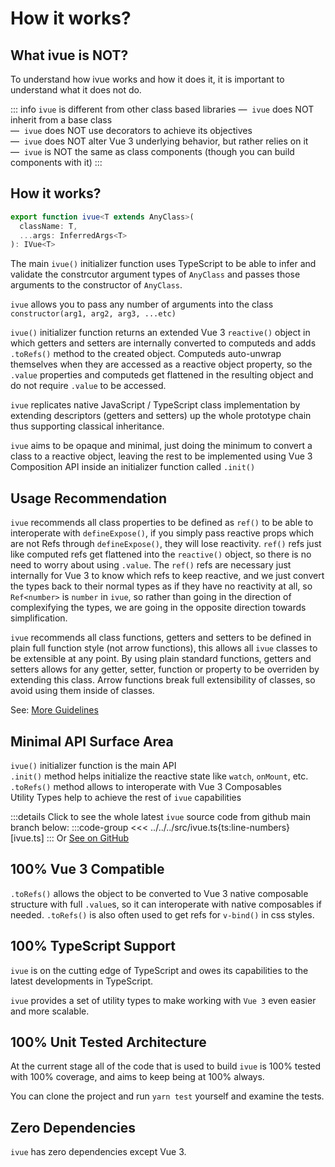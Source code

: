 <script setup lang="ts">
import CounterBasic from '../components/usage/CounterBasic.vue'
</script>
# How it works?

## What ivue is NOT?

To understand how ivue works and how it does it, it is important to understand what it does not do.

::: info `ivue` is different from other class based libraries
&mdash; &nbsp;`ivue` does NOT inherit from a base class<br />
&mdash; &nbsp;`ivue` does NOT use decorators to achieve its objectives<br />
&mdash; &nbsp;`ivue` does NOT alter Vue 3 underlying behavior, but rather relies on it<br />
&mdash; &nbsp;`ivue` is NOT the same as class components (though you can build components with it)
:::

## How it works?
```ts
export function ivue<T extends AnyClass>(
  className: T,
  ...args: InferredArgs<T>
): IVue<T> 
```
The main `ivue()` initializer function uses TypeScript to be able to infer and validate the constrcutor argument types of `AnyClass` and passes those arguments to the constructor of `AnyClass`.

`ivue` allows you to pass any number of arguments into the class `constructor(arg1, arg2, arg3, ...etc)`

`ivue()` initializer function returns an extended Vue 3 `reactive()` object in which getters and setters are internally converted to computeds and adds `.toRefs()` method to the created object. Computeds auto-unwrap themselves when they are accessed as a reactive object property, so the `.value` properties and computeds get flattened in the resulting object and do not require `.value` to be accessed.

`ivue` replicates native JavaScript / TypeScript class implementation by extending descriptors (getters and setters) up the whole prototype chain thus supporting classical inheritance.

`ivue` aims to be opaque and minimal, just doing the minimum to convert a class to a reactive object, leaving the rest to be implemented using Vue 3 Composition API inside an initializer function called `.init()` 

## Usage Recommendation
`ivue` recommends all class properties to be defined as `ref()` to be able to interoperate with `defineExpose()`, if you simply pass reactive props which are not Refs through `defineExpose()`, they will lose reactivity. `ref()` refs just like computed refs get flattened into the `reactive()` object, so there is no need to worry about using `.value`. The `ref()` refs are necessary just internally for Vue 3 to know which refs to keep reactive, and we just convert the types back to their normal types as if they have no reactivity at all, so `Ref<number>` is `number` in `ivue`, so rather than going in the direction of complexifying the types, we are going in the opposite direction towards simplification.

`ivue` recommends all class functions, getters and setters to be defined in plain full function style (not arrow functions), this allows all `ivue` classes to be extensible at any point. By using plain standard functions, getters and setters allows for any getter, setter, function or property to be overriden by extending this class. Arrow functions break full extensibility of classes, so avoid using them inside of classes.

See: [More Guidelines](/pages/guidelines.html)

## Minimal API Surface Area

`ivue()` initializer function is the main API<br />
`.init()` method helps initialize the reactive state like `watch`, `onMount`, etc.<br />
`.toRefs()` method allows to interoperate with Vue 3 Composables<br />
Utility Types help to achieve the rest of `ivue` capabilities

:::details Click to see the whole latest `ivue` source code from github main branch below:
:::code-group
<<< ../../../src/ivue.ts{ts:line-numbers} [ivue.ts]
:::
Or [See on GitHub](https://github.com/infinite-system/ivue/blob/main/src/ivue.ts)

## 100% Vue 3 Compatible
`.toRefs()` allows the object to be converted to Vue 3 native composable structure with full `.value`s, so it can interoperate with native composables if needed. `.toRefs()` is also often used to get refs for `v-bind()` in css styles.

## 100% TypeScript Support

`ivue` is on the cutting edge of TypeScript and owes its capabilities to the latest developments in TypeScript. 

`ivue` provides a set of utility types to make working with `Vue 3` even easier and more scalable.

## 100% Unit Tested Architecture

At the current stage all of the code that is used to build `ivue` is 100% tested with 100% coverage, and aims to keep being at 100% always.

You can clone the project and run `yarn test` yourself and examine the tests.

## Zero Dependencies

`ivue` has zero dependencies except Vue 3.